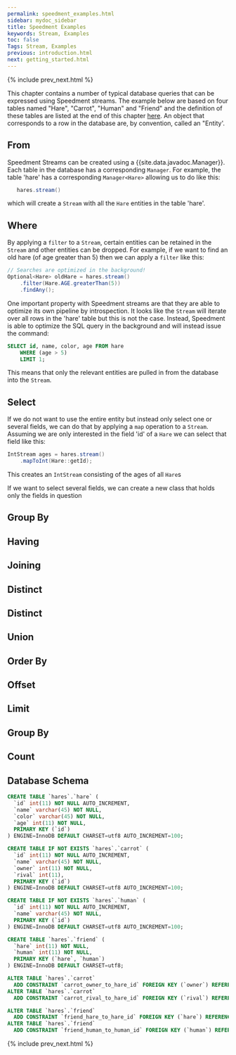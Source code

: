 ```yaml
---
permalink: speedment_examples.html
sidebar: mydoc_sidebar
title: Speedment Examples
keywords: Stream, Examples
toc: false
Tags: Stream, Examples
previous: introduction.html
next: getting_started.html
---
```


{% include prev_next.html %}

This chapter contains a number of typical database queries that can be expressed using Speedment streams.
The example below are based on four tables named "Hare", "Carrot", "Human" and "Friend" 
and the definition of these tables are listed at the end of this chapter [here](speedment_examples.html#database-schema). An object that corresponds to a row in the database are, by convention, called an "Entity'.

## From
Speedment Streams can be created using a {{site.data.javadoc.Manager}}. Each table in the database has a corresponding `Manager`. For example, the table 'hare' has a corresponding `Manager<Hare>` allowing us to do like this:
``` java
   hares.stream()
```
which will create a `Stream` with all the `Hare` entities in the table 'hare'.


## Where
By applying a `filter` to a `Stream`, certain entities can be retained in the `Stream` and other entities can be dropped. For example, 
if we want to find an old hare (of age greater than 5) then we can apply a `filter` like this:

``` java
// Searches are optimized in the background!
Optional<Hare> oldHare = hares.stream()
    .filter(Hare.AGE.greaterThan(5))
    .findAny();
```
One important property with Speedment streams are that they are able to optimize its own pipeline by introspection. It looks like the `Stream` will iterate over all 
rows in the 'hare' table but this is not the case. Instead, Speedment is able to optimize the SQL query in the background and will instead issue the command:
``` sql
SELECT id, name, color, age FROM hare 
    WHERE (age > 5)
    LIMIT 1;
```
This means that only the relevant entities are pulled in from the database into the `Stream`.

## Select
If we do not want to use the entire entity but instead only select one or several fields, we can do that by applying a `map` operation to a `Stream`. Assuming we are only interested in the field 'id' of a `Hare` we can select that field like this:
``` java
IntStream ages = hares.stream()
    .mapToInt(Hare::getId);
```
This creates an `IntStream` consisting of the ages of all `Hare`s

If we want to select several fields, we can create a new class that holds only the fields in question

## Group By

## Having

## Joining

## Distinct

## Distinct

## Union

## Order By

## Offset

## Limit

## Group By

## Count


## Database Schema

``` sql
CREATE TABLE `hares`.`hare` (
  `id` int(11) NOT NULL AUTO_INCREMENT,
  `name` varchar(45) NOT NULL,
  `color` varchar(45) NOT NULL,
  `age` int(11) NOT NULL,
  PRIMARY KEY (`id`)
) ENGINE=InnoDB DEFAULT CHARSET=utf8 AUTO_INCREMENT=100;

CREATE TABLE IF NOT EXISTS `hares`.`carrot` (
  `id` int(11) NOT NULL AUTO_INCREMENT,
  `name` varchar(45) NOT NULL,
  `owner` int(11) NOT NULL,
  `rival` int(11),
  PRIMARY KEY (`id`)
) ENGINE=InnoDB DEFAULT CHARSET=utf8 AUTO_INCREMENT=100;

CREATE TABLE IF NOT EXISTS `hares`.`human` (
  `id` int(11) NOT NULL AUTO_INCREMENT,
  `name` varchar(45) NOT NULL,
  PRIMARY KEY (`id`)
) ENGINE=InnoDB DEFAULT CHARSET=utf8 AUTO_INCREMENT=100;

CREATE TABLE `hares`.`friend` (
  `hare` int(11) NOT NULL,
  `human` int(11) NOT NULL,
  PRIMARY KEY (`hare`, `human`)
) ENGINE=InnoDB DEFAULT CHARSET=utf8;

ALTER TABLE `hares`.`carrot`
  ADD CONSTRAINT `carrot_owner_to_hare_id` FOREIGN KEY (`owner`) REFERENCES `hare` (`id`);
ALTER TABLE `hares`.`carrot`
  ADD CONSTRAINT `carrot_rival_to_hare_id` FOREIGN KEY (`rival`) REFERENCES `hare` (`id`);

ALTER TABLE `hares`.`friend`
  ADD CONSTRAINT `friend_hare_to_hare_id` FOREIGN KEY (`hare`) REFERENCES `hare` (`id`);
ALTER TABLE `hares`.`friend`
  ADD CONSTRAINT `friend_human_to_human_id` FOREIGN KEY (`human`) REFERENCES `human` (`id`);
```

{% include prev_next.html %}

